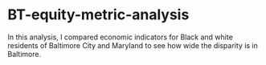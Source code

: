 # BT-equity-metric-analysis
In this analysis, I compared economic indicators for Black and white residents of Baltimore City and Maryland to see how wide the disparity is in Baltimore. 
